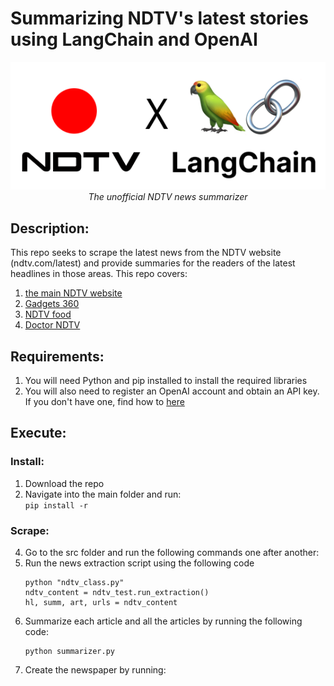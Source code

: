 # Summarizing NDTV's latest stories using LangChain and OpenAI

<p align="center">
  <img src="https://github.com/SwamiKannan/Langchain---Summarizing-NDTV-top-stories/blob/main/cover.png">
  <br><i>The unofficial NDTV news summarizer</i>
</p>

## Description:
This repo seeks to scrape the latest news from the NDTV website (ndtv.com/latest) and provide summaries for the readers of the latest headlines in those areas. This repo
covers:
<ol>
  <li> <a href="ndtv.com">the main NDTV website</a></li>
  <li> <a href="Gadgets360.com">Gadgets 360</a></li>
  <li> <a href="food.ndtv.com">NDTV food</a></li>
  <li> <a href="doctor.ndtv.com">Doctor NDTV</a></li>
</ol>

## Requirements:
1. You will need Python and pip installed to install the required libraries
2. You will also need to register an OpenAI account and obtain an API key. If you don't have one, find how to <a href="https://www.howtogeek.com/885918/how-to-get-an-openai-api-key/">here</a>
## Execute:
### Install:
1. Download the repo
2. Navigate into the main folder and run:<br>
   `pip install -r`
### Scrape:
4. Go to the src folder and run the following commands one after another:
5. Run the news extraction script using the following code
   ```
   python "ndtv_class.py"
   ndtv_content = ndtv_test.run_extraction()
   hl, summ, art, urls = ndtv_content
   ```
6. Summarize each article and all the articles by running the following code:
   ```
   python summarizer.py
   ```
7. Create the newspaper by running:
